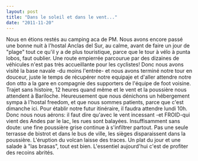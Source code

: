 ```yaml
---
layout: post
title: "Dans le soleil et dans le vent..."
date: "2011-11-20"
---
```


Nous en étions restés au camping aca de PM. Nous avons encore passé une bonne nuit à l'hostal Anclas del Sur, au calme, avant de faire un jour de "plage" tout ce qu'il y a de plus touristique, parce que le tour à vélo à punta lobos, faut oublier. Une route empierrée parcourue par des dizaines de véhicules n'est pas très accueillante pour les cyclistes! Donc nous avons visité la base navale -du moins l'entrée- et nous avons terminé notre tour en douceur, juste le temps de récupérer notre equipaje et d'aller attendre notre don otto a la gare en compagnie des supporters de l'équipe de foot voisine. Trajet sans histoire, 12 heures quand même et le vent et la poussière nous attendent à Bariloche. Heureusement que nous dénichons un hébergement sympa à l'hostal freedom, et que nous sommes patients, parce que c'est dimanche ici. Pour établir notre futur itinéraire, il faudra attendre lundi 10h. Donc nous nous aérons: il faut dire qu'avec le vent incessant -et FROID-qui vient des Andes par le lac, les rues sont balayées. Insuffisamment sans doute: une fine poussière grise continue à s'infiltrer partout. Pas une seule terrasse de bistrot et dans le bus de ville, les sièges disparaissent dans la poussière. L'éruption du volcan laisse des traces. Un plat du jour et une salade à "las brasas", tout est bien. L'essentiel aujourd'hui c'est de profiter des recoins abrités.
